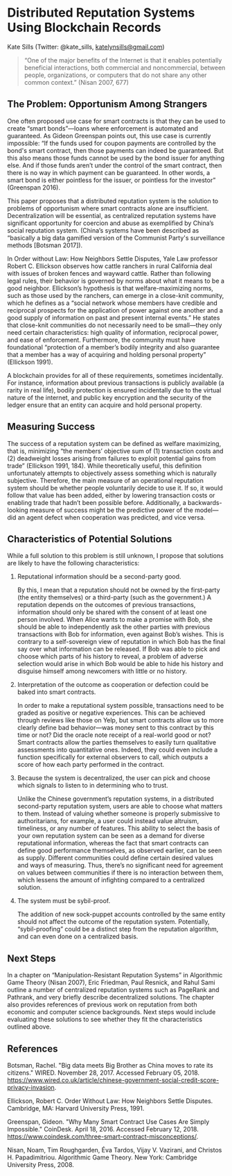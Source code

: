 # Distributed Reputation Systems Using Blockchain Records

Kate Sills (Twitter: @kate_sills, katelynsills@gmail.com)

> “One of the major benefits of the Internet is that it enables potentially beneficial interactions, both commercial 
and noncommercial, between people, organizations, or computers that do not share any other common context.” (Nisan 2007, 677)

## The Problem: Opportunism Among Strangers

One often proposed use case for smart contracts is that they can be used to create “smart bonds”—loans where enforcement is automated and guaranteed. As Gideon Greenspan points out, this use case is currently impossible: “If the funds used for coupon payments are controlled by the bond's smart contract, then those payments can indeed be guaranteed. But this also means those funds cannot be used by the bond issuer for anything else. And if those funds aren’t under the control of the smart contract, then there is no way in which payment can be guaranteed. In other words, a smart bond is either pointless for the issuer, or pointless for the investor” (Greenspan 2016).

This paper proposes that a distributed reputation system is the solution to problems of opportunism where smart contracts alone are insufficient. Decentralization will be essential, as centralized reputation systems have significant opportunity for coercion and abuse as exemplified by China’s social reputation system. (China’s systems have been described as “basically a big data gamified version of the Communist Party's surveillance methods [Botsman 2017]). 

In Order without Law: How Neighbors Settle Disputes, Yale Law professor Robert C. Ellickson observes how cattle ranchers in rural California deal with issues of broken fences and wayward cattle. Rather than following legal rules, their behavior is governed by norms about what it means to be a good neighbor. Ellickson’s hypothesis is that welfare-maximizing norms, such as those used by the ranchers, can emerge in a close-knit community, which he defines as a “social network whose members have credible and reciprocal prospects for the application of power against one another and a good supply of information on past and present internal events.” He states that close-knit communities do not necessarily need to be small—they only need certain characteristics: high quality of information, reciprocal power, and ease of enforcement. Furthermore, the community must have foundational “protection of a member’s bodily integrity and also guarantee that a member has a way of acquiring and holding personal property” (Ellickson 1991).

A blockchain provides for all of these requirements, sometimes incidentally. For instance, information about previous transactions is publicly available (a rarity in real life), bodily protection is ensured incidentally due to the virtual nature of the internet, and public key encryption and the security of the ledger ensure that an entity can acquire and hold personal property. 

## Measuring Success

The success of a reputation system can be defined as welfare maximizing, that is, minimizing “the members’ objective sum of (1) transaction costs and (2) deadweight losses arising from failures to exploit potential gains from trade” (Ellickson 1991, 184). While theoretically useful, this definition unfortunately attempts to objectively assess something which is naturally subjective. Therefore, the main measure of an operational reputation system should be whether people voluntarily decide to use it. If so, it would follow that value has been added, either by lowering transaction costs or enabling trade that hadn’t been possible before. Additionally, a backwards-looking measure of success might be the predictive power of the model—did an agent defect when cooperation was predicted, and vice versa.

## Characteristics of Potential Solutions

While a full solution to this problem is still unknown, I propose that solutions are likely to have the following characteristics:

1. Reputational information should be a second-party good. 

    By this, I mean that a reputation should not be owned by the first-party (the entity themselves) or a third-party (such as the government.) A reputation depends on the outcomes of previous transactions, information should only be shared with the consent of at least one person involved. When Alice wants to make a promise with Bob, she should be able to independently ask the other parties with previous transactions with Bob for information, even against Bob’s wishes. This is contrary to a self-sovereign view of reputation in which Bob has the final say over what information can be released. If Bob was able to pick and choose which parts of his history to reveal, a problem of adverse selection would arise in which Bob would be able to hide his history and disguise himself among newcomers with little or no history.
 
2. Interpretation of the outcome as cooperation or defection could be baked into smart contracts.

    In order to make a reputational system possible, transactions need to be graded as positive or negative experiences. This can be achieved through reviews like those on Yelp, but smart contracts allow us to more clearly define bad behavior—was money sent to this contract by this time or not? Did the oracle note receipt of a real-world good or not? Smart contracts allow the parties themselves to easily turn qualitative assessments into quantitative ones. Indeed, they could even include a function specifically for external observers to call, which outputs a score of how each party performed in the contract.

3. Because the system is decentralized, the user can pick and choose which signals to listen to in determining who to 
trust. 

    Unlike the Chinese government’s reputation systems, in a distributed second-party reputation system, users are able to choose what matters to them. Instead of valuing whether someone is properly submissive to authoritarians, for example, a user could instead value altruism, timeliness, or any number of features. This ability to select the basis of your own reputation system can be seen as a demand for diverse reputational information, whereas the fact that smart contracts can define good performance themselves, as observed earlier, can be seen as supply. Different communities could define certain desired values and ways of measuring. Thus, there’s no significant need for agreement on values between communities if there is no interaction between them, which lessens the amount of infighting compared to a centralized solution. 

4. The system must be sybil-proof.

    The addition of new sock-puppet accounts controlled by the same entity should not affect the outcome of the reputation system. Potentially, “sybil-proofing” could be a distinct step from the reputation algorithm, and can even done on a centralized basis.

## Next Steps

In a chapter on “Manipulation-Resistant Reputation Systems” in Algorithmic Game Theory (Nisan 2007), Eric Friedman, Paul Resnick, and Rahul Sami outline a number of centralized reputation systems such as PageRank and Pathrank, and very briefly describe decentralized solutions. The chapter also provides references of previous work on reputation from both economic and computer science backgrounds. Next steps would include evaluating these solutions to see whether they fit the characteristics outlined above.

## References

Botsman, Rachel. "Big data meets Big Brother as China moves to rate its citizens." WIRED. November 28, 2017. Accessed February 05, 2018. https://www.wired.co.uk/article/chinese-government-social-credit-score-privacy-invasion.

Ellickson, Robert C. Order Without Law: How Neighbors Settle Disputes. Cambridge, MA: Harvard University Press, 1991.

Greenspan, Gideon. "Why Many Smart Contract Use Cases Are Simply Impossible." CoinDesk. April 18, 2016. Accessed February 12, 2018. https://www.coindesk.com/three-smart-contract-misconceptions/.

Nisan, Noam, Tim Roughgarden, Éva Tardos, Vijay V. Vazirani, and Christos H. Papadimitriou. Algorithmic Game Theory. New York: Cambridge University Press, 2008.
